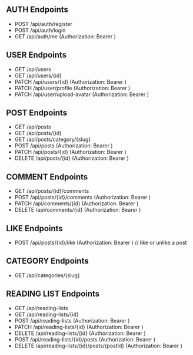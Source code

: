 ## AUTH Endpoints

- POST /api/auth/register
- POST /api/auth/login
- GET /api/auth/me (Authorization: Bearer <token>)

## USER Endpoints

- GET /api/users
- GET /api/users/{id}
- PATCH /api/users/{id} (Authorization: Bearer <token>)
- PATCH /api/user/profile (Authorization: Bearer <token>)
- PATCH /api/user/upload-avatar (Authorization: Bearer <token>)

## POST Endpoints

- GET /api/posts
- GET /api/posts/{id}
- GET /api/posts/category/{slug}
- POST /api/posts (Authorization: Bearer <token>)
- PATCH /api/posts/{id} (Authorization: Bearer <token>)
- DELETE /api/posts/{id} (Authorization: Bearer <token>)

## COMMENT Endpoints

- GET /api/posts/{id}/comments
- POST /api/posts/{id}/comments (Authorization: Bearer <token>)
- PATCH /api/comments/{id} (Authorization: Bearer <token>)
- DELETE /api/comments/{id} (Authorization: Bearer <token>)

## LIKE Endpoints

- POST /api/posts/{id}/like (Authorization: Bearer <token>) // like or unlike a post

## CATEGORY Endpoints

- GET /api/categories/{slug}

## READING LIST Endpoints

- GET /api/reading-lists
- GET /api/reading-lists/{id}
- POST /api/reading-lists (Authorization: Bearer <token>)
- PATCH /api/reading-lists/{id} (Authorization: Bearer <token>)
- DELETE /api/reading-lists/{id} (Authorization: Bearer <token>)
- POST /api/reading-lists/{id}/posts (Authorization: Bearer <token>)
- DELETE /api/reading-lists/{id}/posts/{postId} (Authorization: Bearer <token>)